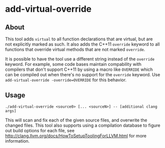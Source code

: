 add-virtual-override
===============

About
-----
This tool adds `virtual` to all function declarations that are virtual, but
are not explicitly marked as such. It also adds the C++11 `override` keyword
to all functions that override virtual methods that are not marked `override`.

It is possible to have the tool use a different string instead of the
`override` keyword. For example, some code bases maintain compability with
compilers that don't support C++11 by using a macro like `OVERRIDE` which
can be compiled out when there's no support for the `override` keyword.
Use `add-virtual-override -override=OVERRIDE` for this behavior.

Usage
-----
    ./add-virtual-override <source0> [... <sourceN>] -- [additional clang args]

This will scan and fix each of the given source files, and overwrite the
changed files. This tool also supports using a compilation database to figure
out build options for each file, see
http://clang.llvm.org/docs/HowToSetupToolingForLLVM.html for more information.
